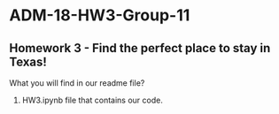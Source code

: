 # ADM-18-HW3-Group-11

## Homework 3 - Find the perfect place to stay in Texas!

What you will find in our readme file?

1. HW3.ipynb file that contains our code.

